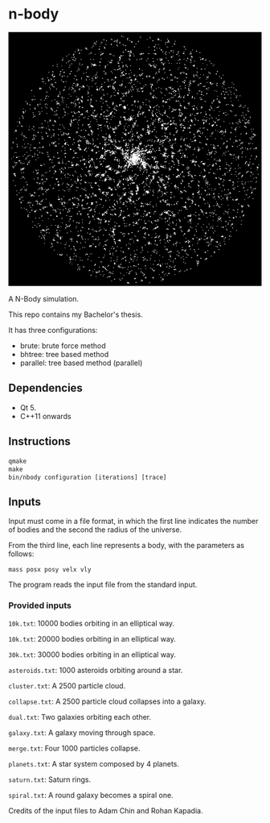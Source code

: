 # n-body

![Screenshot](screenshot.png)

A N-Body simulation.

This repo contains my Bachelor's thesis.

It has three configurations:
* brute: brute force method
* bhtree: tree based method
* parallel: tree based method (parallel)

## Dependencies
* Qt 5.
* C++11 onwards

## Instructions
```
qmake
make
bin/nbody configuration [iterations] [trace]
```

## Inputs
Input must come in a file format, in which the first line indicates the number of bodies and the second the radius of the universe.

From the third line, each line represents a body, with the parameters as follows:

```
mass posx posy velx vly
```

The program reads the input file from the standard input.

### Provided inputs
`10k.txt`: 10000 bodies orbiting in an elliptical way.

`10k.txt`: 20000 bodies orbiting in an elliptical way.

`30k.txt`: 30000 bodies orbiting in an elliptical way.

`asteroids.txt`: 1000 asteroids orbiting around a star.

`cluster.txt`: A 2500 particle cloud.

`collapse.txt`: A 2500 particle cloud collapses into a galaxy.

`dual.txt`: Two galaxies orbiting each other.

`galaxy.txt`: A galaxy moving through space.

`merge.txt`: Four 1000 particles collapse.

`planets.txt`: A star system composed by 4 planets.

`saturn.txt`: Saturn rings.

`spiral.txt`: A round galaxy becomes a spiral one.

Credits of the input files to Adam Chin and Rohan Kapadia.
